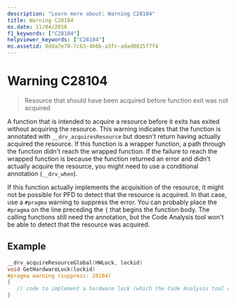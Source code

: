 ```yaml
---
description: "Learn more about: Warning C28104"
title: Warning C28104
ms.date: 11/04/2016
f1_keywords: ["C28104"]
helpviewer_keywords: ["C28104"]
ms.assetid: 0dda7e70-7c63-4b6b-a3fc-adad0815f7f4
---
```

# Warning C28104

> Resource that should have been acquired before function exit was not acquired

A function that is intended to acquire a resource before it exits has exited without acquiring the resource. This warning indicates that the function is annotated with `__drv_acquiresResource` but doesn't return having actually acquired the resource. If this function is a wrapper function, a path through the function didn't reach the wrapped function. If the failure to reach the wrapped function is because the function returned an error and didn't actually acquire the resource, you might need to use a conditional annotation (`__drv_when`).

If this function actually implements the acquisition of the resource, it might not be possible for PFD to detect that the resource is acquired. In that case, use a `#pragma` warning to suppress the error. You can probably place the `#pragma` on the line preceding the `{` that begins the function body. The calling functions still need the annotation, but the Code Analysis tool won't be able to detect that the resource was acquired.

## Example

```cpp
__drv_acquireResourceGlobal(HWLock, lockid)
void GetHardwareLock(lockid)
#pragma warning (suppress: 28104)
{
   // code to implement a hardware lock (which the Code Analysis tool can't recognize)
}
```
